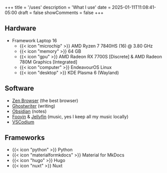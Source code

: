 +++
title = '/uses'
description = 'What I use'
date = 2025-01-11T11:08:41-05:00
draft = false
showComments = false
+++

## Hardware

- Framework Laptop 16
  - {{< icon "microchip" >}} AMD Ryzen 7 7840HS (16) @ 3.80 GHz
  - {{< icon "memory" >}} 64 GB
  - {{< icon "gpu" >}} AMD Radeon RX 7700S [Discrete] & AMD Radeon 780M Graphics [Integrated]
  - {{< icon "computer" >}} EndeavourOS Linux
  - {{< icon "desktop" >}} KDE Plasma 6 (Wayland)

## Software

- [Zen Browser](https://zen-browser.app) (the best browser)
- [Ghostwriter](https://kde.github.io/ghostwriter/) (writing)
- [Obsidian](https://obsidian.md) (notes)
- [Fooyin](https://www.fooyin.org/) & [Jellyfin](https://jellyfin.org) (music, yes I keep all my music locally)
- [VSCodium](https://vscodium.com/)

## Frameworks

- {{< icon "python" >}} Python
- {{< icon "materialformkdocs" >}} Material for MkDocs
- {{< icon "hugo" >}} Hugo
- {{< icon "nuxt" >}} Nuxt

